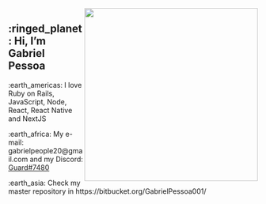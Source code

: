 <img align="right" src="https://i.pinimg.com/originals/4c/d6/ea/4cd6eaa599851725aa5a195d162fb20d.gif" width="350"/>

<h2>:ringed_planet: Hi, I’m Gabriel Pessoa</h2>

<div>
  <p>:earth_americas: I love Ruby on Rails, JavaScript, Node, React, React Native and NextJS </p>  
  <p>:earth_africa: My e-mail: gabrielpeople20@gmail.com and my Discord: <u>Guard#7480</u></p>
  <p>:earth_asia: Check my master repository in https://bitbucket.org/GabrielPessoa001/</p>
</div>

<h2></h2>

<!---
GabrielPessoa001/GabrielPessoa001 is a ✨ special ✨ repository because its `README.md` (this file) appears on your GitHub profile.
You can click the Preview link to take a look at your changes.
--->
